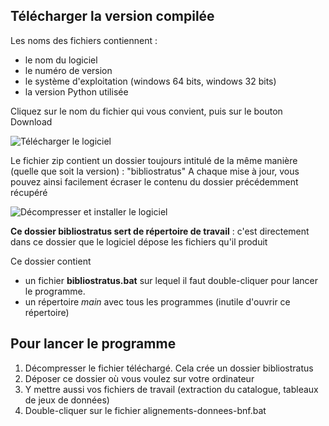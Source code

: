 ## Télécharger la version compilée

Les noms des fichiers contiennent :
- le nom du logiciel
- le numéro de version
- le système d'exploitation (windows 64 bits, windows 32 bits)
- la version Python utilisée

Cliquez sur le nom du fichier qui vous convient, puis sur le bouton Download

![Télécharger le logiciel](https://raw.githubusercontent.com/Transition-bibliographique/bibliostratus/master/img/telecharger_logiciel.png)



Le fichier zip contient un dossier toujours intitulé de la même manière (quelle que soit la version) : "bibliostratus"
A chaque mise à jour, vous pouvez ainsi facilement écraser le contenu du dossier précédemment récupéré

![Décompresser et installer le logiciel](https://raw.githubusercontent.com/Transition-bibliographique/bibliostratus/master/img/decompression_logiciel.png)


**Ce dossier bibliostratus sert de répertoire de travail** : c'est directement dans ce dossier que le logiciel dépose les fichiers qu'il produit

Ce dossier contient
- un fichier **bibliostratus.bat** sur lequel il faut double-cliquer pour lancer le programme.
- un répertoire *main* avec tous les programmes (inutile d'ouvrir ce répertoire)

## Pour lancer le programme

1. Décompresser le fichier téléchargé. Cela crée un dossier bibliostratus
2. Déposer ce dossier où vous voulez sur votre ordinateur
3. Y mettre aussi vos fichiers de travail (extraction du catalogue, tableaux de jeux de données)
4. Double-cliquer sur le fichier alignements-donnees-bnf.bat
